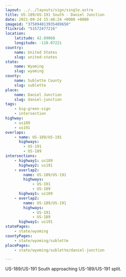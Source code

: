 ```yaml
---
layout: ../../layouts/sign/single.astro
title: US-189/US-191 South - Daniel Junction
date: 2021-09-24 15:48:24 +0000 +0000
imageid: "375094013935489650"
flickrid: "51572477216"
location:
    latitude: 42.89068
    longitude: -110.07221
country:
    name: United States
    slug: united-states
state:
    name: Wyoming
    slug: wyoming
county:
    name: Sublette County
    slug: sublette
place:
    name: Daniel Junction
    slug: daniel-junction
tags:
    - big-green-sign
    - intersection
highway:
    - us189
    - us191
overlaps:
    - name: US-189/US-191
      highways:
        - US-191
        - US-189
intersections:
    - highway1: us189
      highway2: us191
    - overlap2:
        name: US-189/US-191
        highways:
            - US-191
            - US-189
      highway1: us189
    - overlap2:
        name: US-189/US-191
        highways:
            - US-191
            - US-189
      highway1: us191
statePages:
    - state/wyoming
countyPages:
    - state/wyoming/sublette
placePages:
    - state/wyoming/sublette/daniel-junction

---
```

US-189/US-191 South approaching US-189/US-191 split.